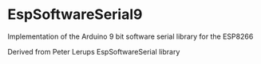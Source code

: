 # EspSoftwareSerial9

Implementation of the Arduino 9 bit software serial library for the ESP8266

Derived from Peter Lerups EspSoftwareSerial library
